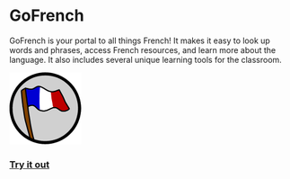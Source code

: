 # GoFrench
GoFrench is your portal to all things French! It makes it easy to look up words and phrases, access French resources, and learn more about the language. It also includes several unique learning tools for the classroom.

<img src="gofrench.png" width=128 alt="GoFrench logo"/>

### [Try it out](https://gofrench.johnspahr.org)
